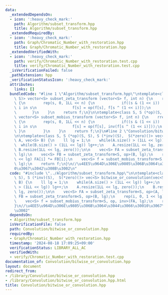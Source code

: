 ```yaml
---
data:
  _extendedDependsOn:
  - icon: ':heavy_check_mark:'
    path: Algorithm/subset_transform.hpp
    title: Algorithm/subset_transform.hpp
  _extendedRequiredBy:
  - icon: ':heavy_check_mark:'
    path: Graph/Chromatic_Number_with_restoration.hpp
    title: Graph/Chromatic_Number_with_restoration.hpp
  _extendedVerifiedWith:
  - icon: ':heavy_check_mark:'
    path: verify/Chromatic_Number_with_restoration.test.cpp
    title: verify/Chromatic_Number_with_restoration.test.cpp
  _isVerificationFailed: false
  _pathExtension: hpp
  _verificationStatusIcon: ':heavy_check_mark:'
  attributes:
    links: []
  bundledCode: "#line 1 \"Algorithm/subset_transform.hpp\"\ntemplate<class S, S (*op)(S,\
    \ S)> vector<S> subset_zeta_transform (vector<S> f, int n) {\n    rep(i, 0, n)\
    \ {\n        rep(s, 0, 1LL << n) {\n            if((s & (1 << i)) != 0) { // if\
    \ i in s\n                f[s] = op(f[s], f[s ^ (1 << i)]);\n            }\n \
    \       }\n    }\n    return f;\n}\n\ntemplate<class S, S (*op)(S, S), S (*inv)(S)>\
    \ vector<S> subset_mobius_transform (vector<S> f, int n) {\n    rrep(i, 0, n)\
    \ {\n        rep(s, 0, 1LL << n) {\n            if((s & (1 << i)) != 0) { // if\
    \ i in s\n                f[s] = op(f[s], inv(f[s ^ (1 << i)]));\n           \
    \ }\n        }\n    }\n    return f;\n}\n#line 2 \"Convolution/bitwise_or_convolution.hpp\"\
    \n\ntemplate<class S, S (*op)(S, S), S (*inv)(S),  S(*zero)()> vec<S> bitwise_or_convolution(vec<S>\
    \ A, vec<S> B) {\n    ll lg = 1;\n    while(A.size() > (1LL << lg)) lg++;\n  \
    \  while(B.size() > (1LL << lg)) lg++;\n    A.resize(1LL << lg, zero());\n   \
    \ B.resize(1LL << lg, zero());\n\n    vec<S> FA = subset_zeta_transform<S, op>(A,\
    \ lg);\n    vec<S> FB = subset_zeta_transform<S, op>(B, lg);\n    rep(i, 0, 1\
    \ << lg) FA[i] *= FB[i];\n    vec<S> f = subset_mobius_transform<S, op, inv>(FA,\
    \ lg);\n    return f;\n}\n//\u4EE5\u964D\u306E\u9805\u306B\u3064\u3044\u3066\u3001\
    0\u3067\u3042\u308B\u3002\n"
  code: "#include \"../Algorithm/subset_transform.hpp\"\n\ntemplate<class S, S (*op)(S,\
    \ S), S (*inv)(S),  S(*zero)()> vec<S> bitwise_or_convolution(vec<S> A, vec<S>\
    \ B) {\n    ll lg = 1;\n    while(A.size() > (1LL << lg)) lg++;\n    while(B.size()\
    \ > (1LL << lg)) lg++;\n    A.resize(1LL << lg, zero());\n    B.resize(1LL <<\
    \ lg, zero());\n\n    vec<S> FA = subset_zeta_transform<S, op>(A, lg);\n    vec<S>\
    \ FB = subset_zeta_transform<S, op>(B, lg);\n    rep(i, 0, 1 << lg) FA[i] *= FB[i];\n\
    \    vec<S> f = subset_mobius_transform<S, op, inv>(FA, lg);\n    return f;\n\
    }\n//\u4EE5\u964D\u306E\u9805\u306B\u3064\u3044\u3066\u30010\u3067\u3042\u308B\
    \u3002"
  dependsOn:
  - Algorithm/subset_transform.hpp
  isVerificationFile: false
  path: Convolution/bitwise_or_convolution.hpp
  requiredBy:
  - Graph/Chromatic_Number_with_restoration.hpp
  timestamp: '2024-08-18 17:09:25+09:00'
  verificationStatus: LIBRARY_ALL_AC
  verifiedWith:
  - verify/Chromatic_Number_with_restoration.test.cpp
documentation_of: Convolution/bitwise_or_convolution.hpp
layout: document
redirect_from:
- /library/Convolution/bitwise_or_convolution.hpp
- /library/Convolution/bitwise_or_convolution.hpp.html
title: Convolution/bitwise_or_convolution.hpp
---
```

